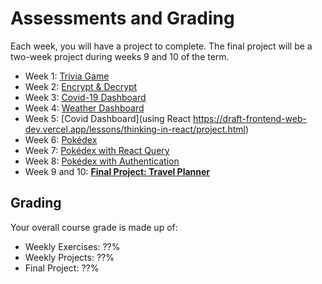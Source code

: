 # Assessments and Grading

Each week, you will have a project to complete. The final project will be a two-week project during
weeks 9 and 10 of the term.  

- Week 1: [Trivia Game](https://draft-frontend-web-dev.vercel.app/lessons/javascript-review/project.html)
- Week 2: [Encrypt & Decrypt](https://draft-frontend-web-dev.vercel.app/lessons/development-best-practices/project.html)
- Week 3: [Covid-19 Dashboard](https://draft-frontend-web-dev.vercel.app/lessons/advanced-javascript/project-covid-19-data-dashboard.html)
- Week 4: [Weather Dashboard](https://draft-frontend-web-dev.vercel.app/lessons/introduction-to-react/project.html)
- Week 5: [Covid Dashboard](using React https://draft-frontend-web-dev.vercel.app/lessons/thinking-in-react/project.html)
- Week 6: [Pokédex](https://draft-frontend-web-dev.vercel.app/lessons/asynchronous-javascript/project.html)
- Week 7: [Pokédex with React Query](https://draft-frontend-web-dev.vercel.app/lessons/state-management/project.html)
- Week 8: [Pokédex with Authentication](https://draft-frontend-web-dev.vercel.app/lessons/jwt-and-react/project.html)
- Week 9 and 10: [**Final Project: Travel Planner**](https://draft-frontend-web-dev.vercel.app/lessons/final-project.html)

## Grading

Your overall course grade is made up of:

- Weekly Exercises: ??%
- Weekly Projects: ??%
- Final Project: ??%